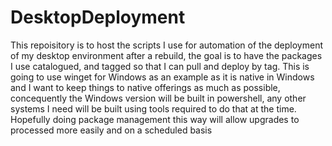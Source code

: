 # DesktopDeployment

This repoisitory is to host the scripts I use for automation of the deployment of my desktop environment after a rebuild, the goal is to have the packages I use catalogued, and tagged so that I can pull and deploy by tag. This is going to use winget for Windows as an example as it is native in Windows and I want to keep things to native offerings as much as possible, concequently the Windows version will be built in powershell, any other systems I need will be built using tools required to do that at the time. Hopefully doing package management this way will allow upgrades to processed more easily and on a scheduled basis
